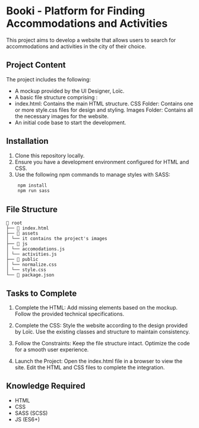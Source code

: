 # Booki - Platform for Finding Accommodations and Activities
This project aims to develop a website that allows users to search for accommodations and activities in the city of their choice.

## Project Content
The project includes the following:

- A mockup provided by the UI Designer, Loïc.
- A basic file structure comprising :
- index.html: Contains the main HTML structure.
    CSS Folder: Contains one or more style.css files for design and styling.
    Images Folder: Contains all the necessary images for the website.
- An initial code base to start the development.

## Installation

1. Clone this repository locally.
2. Ensure you have a development environment configured for HTML and CSS.
3. Use the following npm commands to manage styles with SASS:
   ```bash
    npm install
    npm run sass
   ```

## File Structure

```
📂 root
├── 📄 index.html
├── 📂 assets
│ └── it contains the project's images
├── 📂 js
│ └── accomodations.js
│ └── activities.js
├── 📂 public
│ └── normalize.css
│ └── style.css
└── 📄 package.json
```

## Tasks to Complete

1. Complete the HTML:
Add missing elements based on the mockup.
Follow the provided technical specifications.

2. Complete the CSS:
Style the website according to the design provided by Loïc.
Use the existing classes and structure to maintain consistency.

3. Follow the Constraints:
Keep the file structure intact.
Optimize the code for a smooth user experience.

4. Launch the Project:
Open the index.html file in a browser to view the site.
Edit the HTML and CSS files to complete the integration.

## Knowledge Required

- HTML
- CSS
- SASS (SCSS)
- JS (ES6+)